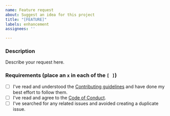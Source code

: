 ```yaml
---
name: Feature request
about: Suggest an idea for this project
title: "[FEATURE]"
labels: enhancement
assignees: ''

---
```


### Description

Describe your request here.

### Requirements (place an `x` in each of the `[ ]`)
* [ ] I've read and understood the [Contributing guidelines](https://github.com/slackapi/workflow-powerups/blob/main/.github/CONTRIBUTING.md) and have done my best effort to follow them.
* [ ] I've read and agree to the [Code of Conduct](https://slackhq.github.io/code-of-conduct).
* [ ] I've searched for any related issues and avoided creating a duplicate issue.